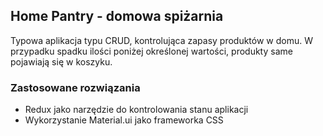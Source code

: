 ## Home Pantry - domowa spiżarnia

Typowa aplikacja typu CRUD, kontrolująca zapasy produktów w domu. W przypadku spadku ilości poniżej określonej wartości, produkty same pojawiają się w koszyku.

### Zastosowane rozwiązania

- Redux jako narzędzie do kontrolowania stanu aplikacji
- Wykorzystanie Material.ui jako frameworka CSS
